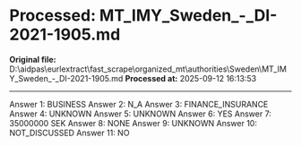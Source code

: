# Processed: MT_IMY_Sweden_-_DI-2021-1905.md

**Original file:** D:\aidpas\eurlextract\fast_scrape\organized_mt\authorities\Sweden\MT_IMY_Sweden_-_DI-2021-1905.md
**Processed at:** 2025-09-12 16:13:53

---

Answer 1: BUSINESS
Answer 2: N_A
Answer 3: FINANCE_INSURANCE
Answer 4: UNKNOWN
Answer 5: UNKNOWN
Answer 6: YES
Answer 7: 35000000 SEK
Answer 8: NONE
Answer 9: UNKNOWN
Answer 10: NOT_DISCUSSED
Answer 11: NO